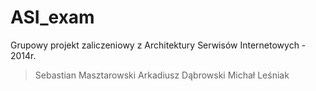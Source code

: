 ASI_exam
========

Grupowy projekt zaliczeniowy z Architektury Serwisów Internetowych - 2014r.

> Sebastian Masztarowski
> Arkadiusz Dąbrowski
> Michał Leśniak

